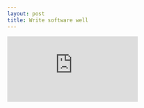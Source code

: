 ```yaml
---
layout: post
title: Write software well
---
```


<iframe src="https://www.youtube.com/embed/9LfmrkyP81M" frameborder="0" allow="accelerometer; autoplay; encrypted-media; gyroscope; picture-in-picture" allowfullscreen></iframe>
